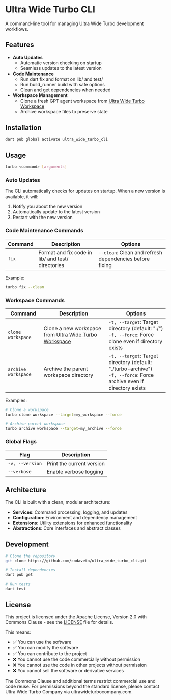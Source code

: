 # Ultra Wide Turbo CLI

A command-line tool for managing Ultra Wide Turbo development workflows.

## Features

- **Auto Updates**
  - Automatic version checking on startup
  - Seamless updates to the latest version
- **Code Maintenance**
  - Run dart fix and format on lib/ and test/
  - Run build_runner build with safe options
  - Clean and get dependencies when needed
- **Workspace Management**
  - Clone a fresh GPT agent workspace from [Ultra Wide Turbo Workspace](https://github.com/ultrawideturbodev/ultra_wide_turbo_workspace)
  - Archive workspace files to preserve state

## Installation

```bash
dart pub global activate ultra_wide_turbo_cli
```

## Usage

```bash
turbo <command> [arguments]
```

### Auto Updates

The CLI automatically checks for updates on startup. When a new version is available, it will:
1. Notify you about the new version
2. Automatically update to the latest version
3. Restart with the new version

### Code Maintenance Commands

| Command | Description | Options |
|---------|-------------|---------|
| `fix` | Format and fix code in lib/ and test/ directories | `--clean`: Clean and refresh dependencies before fixing |

Example:
```bash
turbo fix --clean
```

### Workspace Commands

| Command | Description | Options |
|---------|-------------|---------|
| `clone workspace` | Clone a new workspace from [Ultra Wide Turbo Workspace](https://github.com/ultrawideturbodev/ultra_wide_turbo_workspace) | `-t, --target`: Target directory (default: "./") <br> `-f, --force`: Force clone even if directory exists |
| `archive workspace` | Archive the parent workspace directory | `-t, --target`: Target directory (default: "./turbo-archive") <br> `-f, --force`: Force archive even if directory exists |

Examples:
```bash
# Clone a workspace
turbo clone workspace --target=my_workspace --force

# Archive parent workspace
turbo archive workspace --target=my_archive --force
```

### Global Flags

| Flag | Description |
|------|-------------|
| `-v, --version` | Print the current version |
| `--verbose` | Enable verbose logging |

## Architecture

The CLI is built with a clean, modular architecture:

- **Services**: Command processing, logging, and updates
- **Configuration**: Environment and dependency management
- **Extensions**: Utility extensions for enhanced functionality
- **Abstractions**: Core interfaces and abstract classes

## Development

```bash
# Clone the repository
git clone https://github.com/codaveto/ultra_wide_turbo_cli.git

# Install dependencies
dart pub get

# Run tests
dart test
```

## License

This project is licensed under the Apache License, Version 2.0 with Commons Clause - see the [LICENSE](LICENSE) file for details.

This means:
- ✅ You can use the software
- ✅ You can modify the software
- ✅ You can contribute to the project
- ❌ You cannot use the code commercially without permission
- ❌ You cannot use the code in other projects without permission
- ❌ You cannot sell the software or derivative services

The Commons Clause and additional terms restrict commercial use and code reuse. For permissions beyond the standard license, please contact Ultra Wide Turbo Company via ultrawideturbocompany.com.
